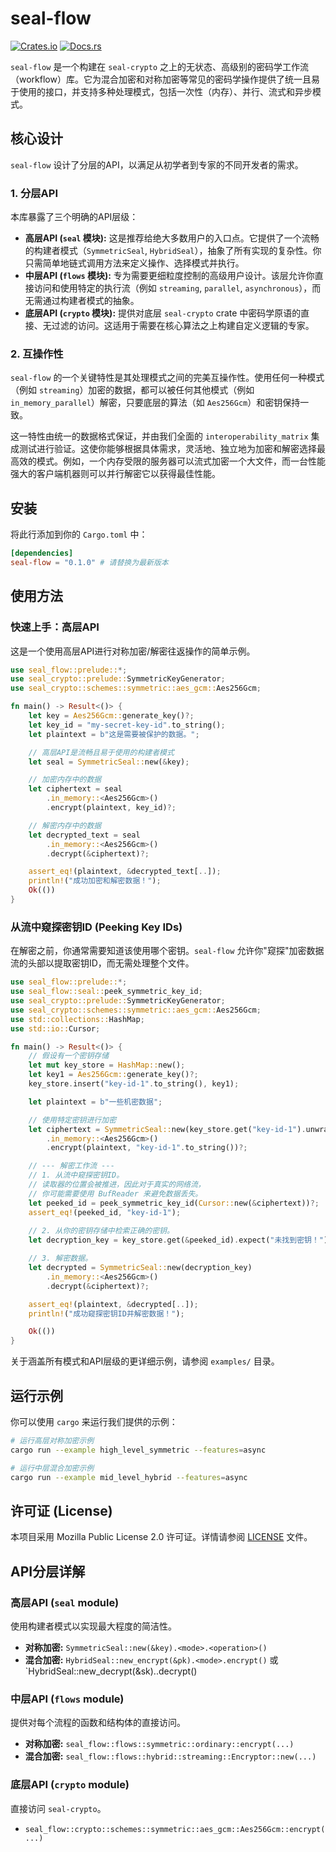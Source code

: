# seal-flow

[![Crates.io](https://img.shields.io/crates/v/seal-flow.svg)](https://crates.io/crates/seal-flow)
[![Docs.rs](https://docs.rs/seal-flow/badge.svg)](https://docs.rs/seal-flow)

`seal-flow` 是一个构建在 `seal-crypto` 之上的无状态、高级别的密码学工作流（workflow）库。它为混合加密和对称加密等常见的密码学操作提供了统一且易于使用的接口，并支持多种处理模式，包括一次性（内存）、并行、流式和异步模式。

## 核心设计

`seal-flow` 设计了分层的API，以满足从初学者到专家的不同开发者的需求。

### 1. 分层API

本库暴露了三个明确的API层级：

-   **高层API (`seal` 模块):** 这是推荐给绝大多数用户的入口点。它提供了一个流畅的构建者模式（`SymmetricSeal`, `HybridSeal`），抽象了所有实现的复杂性。你只需简单地链式调用方法来定义操作、选择模式并执行。
-   **中层API (`flows` 模块):** 专为需要更细粒度控制的高级用户设计。该层允许你直接访问和使用特定的执行流（例如 `streaming`, `parallel`, `asynchronous`），而无需通过构建者模式的抽象。
-   **底层API (`crypto` 模块):** 提供对底层 `seal-crypto` crate 中密码学原语的直接、无过滤的访问。这适用于需要在核心算法之上构建自定义逻辑的专家。

### 2. 互操作性

`seal-flow` 的一个关键特性是其处理模式之间的完美互操作性。使用任何一种模式（例如 `streaming`）加密的数据，都可以被任何其他模式（例如 `in_memory_parallel`）解密，只要底层的算法（如 `Aes256Gcm`）和密钥保持一致。

这一特性由统一的数据格式保证，并由我们全面的 `interoperability_matrix` 集成测试进行验证。这使你能够根据具体需求，灵活地、独立地为加密和解密选择最高效的模式。例如，一个内存受限的服务器可以流式加密一个大文件，而一台性能强大的客户端机器则可以并行解密它以获得最佳性能。

## 安装

将此行添加到你的 `Cargo.toml` 中：

```toml
[dependencies]
seal-flow = "0.1.0" # 请替换为最新版本
```

## 使用方法

### 快速上手：高层API

这是一个使用高层API进行对称加密/解密往返操作的简单示例。

```rust
use seal_flow::prelude::*;
use seal_crypto::prelude::SymmetricKeyGenerator;
use seal_crypto::schemes::symmetric::aes_gcm::Aes256Gcm;

fn main() -> Result<()> {
    let key = Aes256Gcm::generate_key()?;
    let key_id = "my-secret-key-id".to_string();
    let plaintext = b"这是需要被保护的数据。";

    // 高层API是流畅且易于使用的构建者模式
    let seal = SymmetricSeal::new(&key);

    // 加密内存中的数据
    let ciphertext = seal
        .in_memory::<Aes256Gcm>()
        .encrypt(plaintext, key_id)?;

    // 解密内存中的数据
    let decrypted_text = seal
        .in_memory::<Aes256Gcm>()
        .decrypt(&ciphertext)?;

    assert_eq!(plaintext, &decrypted_text[..]);
    println!("成功加密和解密数据！");
    Ok(())
}
```

### 从流中窥探密钥ID (Peeking Key IDs)

在解密之前，你通常需要知道该使用哪个密钥。`seal-flow` 允许你"窥探"加密数据流的头部以提取密钥ID，而无需处理整个文件。

```rust
use seal_flow::prelude::*;
use seal_flow::seal::peek_symmetric_key_id;
use seal_crypto::prelude::SymmetricKeyGenerator;
use seal_crypto::schemes::symmetric::aes_gcm::Aes256Gcm;
use std::collections::HashMap;
use std::io::Cursor;

fn main() -> Result<()> {
    // 假设有一个密钥存储
    let mut key_store = HashMap::new();
    let key1 = Aes256Gcm::generate_key()?;
    key_store.insert("key-id-1".to_string(), key1);

    let plaintext = b"一些机密数据";

    // 使用特定密钥进行加密
    let ciphertext = SymmetricSeal::new(key_store.get("key-id-1").unwrap())
        .in_memory::<Aes256Gcm>()
        .encrypt(plaintext, "key-id-1".to_string())?;

    // --- 解密工作流 ---
    // 1. 从流中窥探密钥ID。
    // 读取器的位置会被推进，因此对于真实的网络流，
    // 你可能需要使用 BufReader 来避免数据丢失。
    let peeked_id = peek_symmetric_key_id(Cursor::new(&ciphertext))?;
    assert_eq!(peeked_id, "key-id-1");
    
    // 2. 从你的密钥存储中检索正确的密钥。
    let decryption_key = key_store.get(&peeked_id).expect("未找到密钥！");

    // 3. 解密数据。
    let decrypted = SymmetricSeal::new(decryption_key)
        .in_memory::<Aes256Gcm>()
        .decrypt(&ciphertext)?;

    assert_eq!(plaintext, &decrypted[..]);
    println!("成功窥探密钥ID并解密数据！");

    Ok(())
}
```

关于涵盖所有模式和API层级的更详细示例，请参阅 `examples/` 目录。

## 运行示例

你可以使用 `cargo` 来运行我们提供的示例：

```bash
# 运行高层对称加密示例
cargo run --example high_level_symmetric --features=async

# 运行中层混合加密示例
cargo run --example mid_level_hybrid --features=async
```

## 许可证 (License)

本项目采用 Mozilla Public License 2.0 许可证。详情请参阅 [LICENSE](LICENSE) 文件。

## API分层详解

### 高层API (`seal` module)

使用构建者模式以实现最大程度的简洁性。

-   **对称加密:** `SymmetricSeal::new(&key).<mode>.<operation>()`
-   **混合加密:** `HybridSeal::new_encrypt(&pk).<mode>.encrypt()` 或 `HybridSeal::new_decrypt(&sk).<mode>.decrypt()

### 中层API (`flows` module)

提供对每个流程的函数和结构体的直接访问。

-   **对称加密:** `seal_flow::flows::symmetric::ordinary::encrypt(...)`
-   **混合加密:** `seal_flow::flows::hybrid::streaming::Encryptor::new(...)`

### 底层API (`crypto` module)

直接访问 `seal-crypto`。

-   `seal_flow::crypto::schemes::symmetric::aes_gcm::Aes256Gcm::encrypt(...)` 